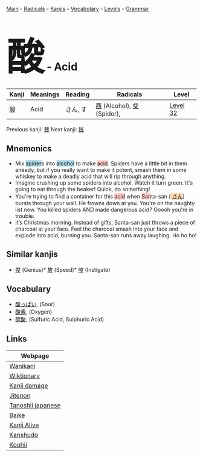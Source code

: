 <style> bigfont {font-size: 100px}</style>
[Main](../index.md) -
[Radicals](../radicals.md) -
[Kanjis](../kanjis.md) -
[Vocabulary](../vocabulary.md) -
[Levels](../levels.md) -
[Grammar](../grammar.md)
# <bigfont> 酸</bigfont> - Acid 

| Kanji | Meanings | Reading | Radicals | Level |
| --- | --- | --- | --- | --- |
| 酸 | Acid | さん, す | [酉](../radicals/酉.md) (Alcohol), [夋](../radicals/夋.md) (Spider),  | [Level 32](../levels/wk_level32.md) |

Previous kanji: [賛](賛.md) Next kanji: [銭](銭.md) 

## Mnemonics
 * Mix <span style="background-color:#ADD8E6"> spider</span>s into <span style="background-color:#ADD8E6"> alcohol</span> to make <span style="background-color:#ffcccb"> acid</span>. Spiders have a little bit in them already, but if you really want to make it potent, smash them in some whiskey to make a deadly acid that will rip through anything.
* Imagine crushing up some spiders into alcohol. Watch it turn green. It's going to eat through the beaker! Quick, do something!
* You're trying to find a container for this <span style="background-color:#ffcccb"> acid</span> when <span style="background-color:#ffcccb"> San</span>ta-san (<span style="background-color:#fed8b1"> [さん](https://jisho.org/search/さん)</span>) bursts through your wall. He frowns down at you. You're on the naughty list now. You killed spiders AND made dangerous acid? Ooooh you're in trouble.
* It’s Christmas morning. Instead of gifts, Santa-san just throws a piece of charcoal at your face. Feel the charcoal smash into your face and explode into acid, burning you. Santa-san runs away laughing. Ho ho ho!


## Similar kanjis
 * [俊](俊.md) (Genius)* [駿](駿.md) (Speed)* [唆](唆.md) (Instigate)


## Vocabulary
 * [酸っぱい](../vocabulary/酸.md), (Sour)
* [酸素](../vocabulary/酸.md), (Oxygen)
* [硫酸](../vocabulary/酸.md), (Sulfuric Acid, Sulphuric Acid)



## Links 

| Webpage |
| --- |
| [Wanikani          ](https://www.wanikani.com/kanji/酸) |
| [Wiktionary        ](https://en.wiktionary.org/wiki/酸) |
| [Kanji damage      ](http://www.kanjidamage.com/kanji/search?utf8=✓&q=酸) |
| [Jitenon           ](https://jitenon.com/kanji/酸) |
| [Tanoshii japanese ](https://www.tanoshiijapanese.com/dictionary/kanji.cfm?k=酸) |
| [Baike             ](https://baike.baidu.com/item/酸) |
| [Kanji Alive       ](https://app.kanjialive.com/酸) |
| [Kanshudo          ](https://www.kanshudo.com/searchmn?q=酸) |
| [Koohii            ](https://kanji.koohii.com/study/kanji/酸) |
